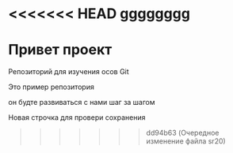 <<<<<<< HEAD
gggggggg
=======
# Привет проект
Репозиторий для изучения осов Git 

Это пример репозитория

он будте развиваться с нами шаг за шагом

Новая строчка для провери сохранения
>>>>>>> dd94b63 (Очередное изменение файла sr20)
